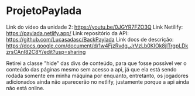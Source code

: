 # ProjetoPaylada

Link do vídeo da unidade 2: https://youtu.be/0JGYR7FZO3Q
Link Netilify: https://paylada.netlify.app/
Link repositório da API: https://github.com/Lucasadasc/BackPaylada
Link docs de descrição: https://docs.google.com/document/d/1w4FjzRvdg_JrVzLb0KIOk8jlTrgpLDkzrsCAnI82C8Y/edit?usp=sharing

Retirei a classe "hide" das divs de conteúdo, para que fosse possível
ver o conteúdo das páginas mesmo sem acesso a api, já que ela está sendo
rodada somente em minha máquina por enquanto, entretanto, os jogadores 
adicionados ainda não aparecerão no netlify, justamente porque a api
ainda não está online.
